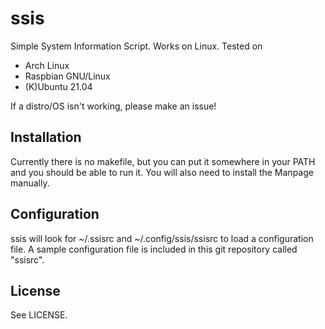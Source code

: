 # ssis
Simple System Information Script. Works on Linux. Tested on
- Arch Linux
- Raspbian GNU/Linux
- (K)Ubuntu 21.04

If a distro/OS isn't working, please make an issue!
## Installation
Currently there is no makefile, but you can put it somewhere in your PATH and you should be able to run it.
You will also need to install the Manpage manually.
## Configuration
ssis will look for ~/.ssisrc and ~/.config/ssis/ssisrc to load a configuration file.
A sample configuration file is included in this git repository called "ssisrc".
## License
See LICENSE.
